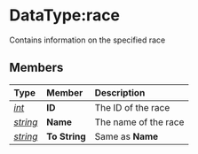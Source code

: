 # DataType:race

Contains information on the specified race

## Members

| **Type** | **Member** | **Description** |
| :--- | :--- | :--- |
| [_int_](datatype-int.md) | **ID** | The ID of the race |
| [_string_](datatype-string.md) | **Name** | The name of the race |
| [_string_](datatype-string.md) | **To String** | Same as **Name** |
